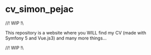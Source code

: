 # cv_simon_pejac

//! WIP !\\

This repository is a website where you WILL find my CV (made with Symfony 5 and Vue.js3) and many more things...

//! WIP !\\
